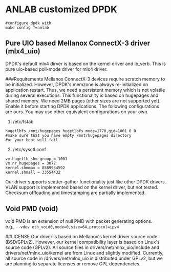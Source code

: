 # ANLAB customized DPDK
~~~~~~~~~~~~~{.sh}
#configure dpdk with
make config T=anlab
~~~~~~~~~~~~~

## Pure UIO based Mellanox ConnectX-3 driver (mlx4_uio)
DPDK's default mlx4 dirver is based on the kernel driver and ib_verb.
This is pure uio-based poll-mode driver for mlx4 driver.

###Requirements
Mellanox ConnectX-3 devices require scratch memory to be initialized.
However, DPDK's memzone is always re-initialized on application restart.
Thus, we need a persistent memory which is not volatile during several executions.
This functionality is based on hugepages and shared memory.
We need 2MB pages (other sizes are not supported yet).
Enable it before starting DPDK applications.
The following configurations are ours.
You may use other equivalent configurations on your own.

1. /etc/fstab 
~~~~~~~~~~~~~{.fstab}
hugetlbfs /mnt/hugepages hugetlbfs mode=1770,gid=1001 0 0
#make sure that you have empty /mnt/hugepages directory
#or your boot will fail
~~~~~~~~~~~~~

2. /etc/sysctl.conf
~~~~~~~~~~~~~{.conf}
vm.hugetlb_shm_group = 1001
vm.nr_hugepages = 3072
kernel.shmmax = 8589934592
kernel.shmall = 33554432
~~~~~~~~~~~~~

Our driver supports scatter-gather functionality just like other DPDK drivers.
VLAN support is implemented based on the kernel driver, but not tested.
Checksum offloading and timestamping are partially implemented.

## Void PMD (void)
void PMD is an extension of null PMD with packet generating options.  
e.g., `--vdev eth_void0,node=0,size=64,protocol=ipv4`

##LICENSE
Our driver is based on Mellanox's kernel driver source code (BSD/GPLv2).
However, our kernel compatibility layer is based on Linux's source code (GPLv2).
All source files in drivers/net/mlnx_uio/include and drivers/net/mlnx_uio/kernel
are from Linux and slightly modified.
Currently, all source code in /drivers/net/mlnx_uio is distributed under GPLv2,
but we are planning to separate licenses or remove GPL dependencies.

